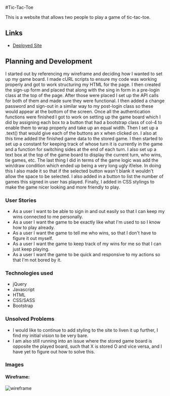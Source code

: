 #Tic-Tac-Toe

This is a website that allows two people to play a game of tic-tac-toe. 

## Links

- [Deployed Site](https://hank11234.github.io/tic-tac-toe-client/)

## Planning and Development

I started out by referencing my wireframe and deciding how I wanted to set up my game board. I made cURL scripts to ensure my code was working properly and got to work structuring my HTML for the page. I then created the sign-up form and placed that along with the sing in form in a pre-login class at the top of the page. After those were placed I set up the API calls for both of them and made sure they were functional. I then added a change password and sign-out in a similar way to my post-login class so these would appear at the bottom of the screen. Once all the authentication functions were finished I got to work on setting up the game board which I did by assigning each box to a button that had a bootstrap class of col-4 to enable them to wrap properly and take up an equal width. Then I set up a .text() that would give each of the buttons an x when clicked on. I also at this time added the finished game data to the stored game. I then started to set up a constant for keeping track of whose turn it is currently in the game and a function for switching sides at the end of each turn. I also set up a text box at the top of the game board to display the current turn, who wins, tie games, etc. The last thing I did in terms of the game logic was add the win/draw condition which ended up being a very long ugly if/else. In doing this I also made it so that if the selected button wasn't blank it wouldn't allow the space to be selected. I also added in a button to list the number of games this signed in user has played. Finally, I added in CSS stylings to make the game nicer looking and more friendly to play.

### User Stories

- As a user I want to be able to sign in and out easily so that I can keep my wins connected to me personally. 
- As a user I want the game to be exactly like what I'm used to so I know how to play already. 
- As a user I want the game to tell me who wins, so that I don't have to figure it out myself. 
- As a user I want the game to keep track of my wins for me so that I can just keep playing. 
- As a user I want the game to be quick and responsive to my actions so that I'm not bored by it.

### Technologies used
- jQuery
- Javascript
- HTML
- CSS/SASS
- Bootstrap

### Unsolved Problems

- I would like to continue to add styling to the site to liven it up further, I find my initial vision to be very bare. 
- I am also still running into an issue where the stored game board is opposite the played board, such that X is stored O and vice versa, and I have yet to figure out how to solve this.

### Images

#### Wireframe:
![wireframe](https://imgur.com/a/rFMPPmk)